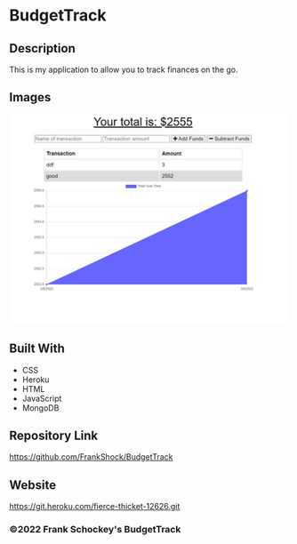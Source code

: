 # BudgetTrack

## Description
This is my application to allow you to track finances on the go. 

## Images
![alt text](https://github.com/FrankShock/BudgetTrack/blob/main/public/images/Budimage.JPG)



## Built With
* CSS
* Heroku
* HTML
* JavaScript
* MongoDB

## Repository Link
https://github.com/FrankShock/BudgetTrack
## Website
https://git.heroku.com/fierce-thicket-12626.git


### ©2022 Frank Schockey's BudgetTrack
